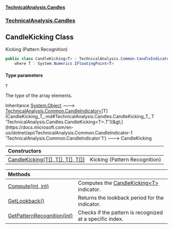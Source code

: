 #### [TechnicalAnalysis.Candles](Atypical.TechnicalAnalysis.Candles.md 'Atypical.TechnicalAnalysis.Candles')
### [TechnicalAnalysis.Candles](Atypical.TechnicalAnalysis.Candles.md#TechnicalAnalysis.Candles 'TechnicalAnalysis.Candles')

## CandleKicking<T> Class

Kicking (Pattern Recognition)

```csharp
public class CandleKicking<T> : TechnicalAnalysis.Common.CandleIndicator<T>
    where T : System.Numerics.IFloatingPoint<T>
```
#### Type parameters

<a name='TechnicalAnalysis.Candles.CandleKicking_T_.T'></a>

`T`

The type of the array elements.

Inheritance [System.Object](https://docs.microsoft.com/en-us/dotnet/api/System.Object 'System.Object') &#129106; [TechnicalAnalysis.Common.CandleIndicator&lt;](https://docs.microsoft.com/en-us/dotnet/api/TechnicalAnalysis.Common.CandleIndicator-1 'TechnicalAnalysis.Common.CandleIndicator`1')[T](CandleKicking_T_.md#TechnicalAnalysis.Candles.CandleKicking_T_.T 'TechnicalAnalysis.Candles.CandleKicking<T>.T')[&gt;](https://docs.microsoft.com/en-us/dotnet/api/TechnicalAnalysis.Common.CandleIndicator-1 'TechnicalAnalysis.Common.CandleIndicator`1') &#129106; CandleKicking<T>

| Constructors | |
| :--- | :--- |
| [CandleKicking(T[], T[], T[], T[])](CandleKicking_T_.CandleKicking(T[],T[],T[],T[]).md 'TechnicalAnalysis.Candles.CandleKicking<T>.CandleKicking(T[], T[], T[], T[])') | Kicking (Pattern Recognition) |

| Methods | |
| :--- | :--- |
| [Compute(int, int)](CandleKicking_T_.Compute(int,int).md 'TechnicalAnalysis.Candles.CandleKicking<T>.Compute(int, int)') | Computes the [CandleKicking&lt;T&gt;](CandleKicking_T_.md 'TechnicalAnalysis.Candles.CandleKicking<T>') indicator. |
| [GetLookback()](CandleKicking_T_.GetLookback().md 'TechnicalAnalysis.Candles.CandleKicking<T>.GetLookback()') | Returns the lookback period for the indicator. |
| [GetPatternRecognition(int)](CandleKicking_T_.GetPatternRecognition(int).md 'TechnicalAnalysis.Candles.CandleKicking<T>.GetPatternRecognition(int)') | Checks if the pattern is recognized at a specific index. |
